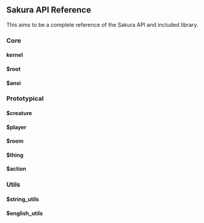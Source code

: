 ## Sakura API Reference
This aims to be a complete reference of the Sakura API and included library.

### Core
#### kernel
#### $root
#### $ansi

### Prototypical
#### $creature
#### $player
#### $room
#### $thing
#### $action

### Utils
#### $string_utils
#### $english_utils